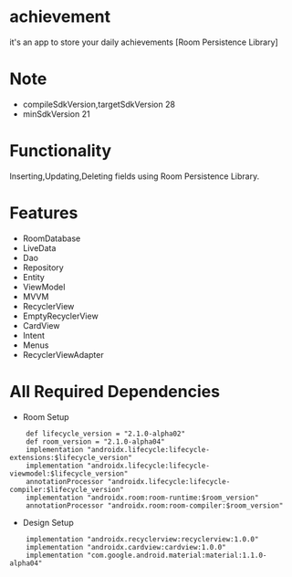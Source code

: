 # achievement
it's an app to store your daily achievements [Room Persistence Library]

# Note
* compileSdkVersion,targetSdkVersion 28
* minSdkVersion 21 

# Functionality 
Inserting,Updating,Deleting fields using Room Persistence Library.

# Features
* RoomDatabase
* LiveData
* Dao 
* Repository
* Entity
* ViewModel
* MVVM
* RecyclerView
* EmptyRecyclerView
* CardView
* Intent
* Menus
* RecyclerViewAdapter

# All Required Dependencies
* Room Setup
```
    def lifecycle_version = "2.1.0-alpha02"
    def room_version = "2.1.0-alpha04"
    implementation "androidx.lifecycle:lifecycle-extensions:$lifecycle_version"
    implementation "androidx.lifecycle:lifecycle-viewmodel:$lifecycle_version"
    annotationProcessor "androidx.lifecycle:lifecycle-compiler:$lifecycle_version"
    implementation "androidx.room:room-runtime:$room_version"
    annotationProcessor "androidx.room:room-compiler:$room_version"
```
* Design Setup 
```
    implementation "androidx.recyclerview:recyclerview:1.0.0"
    implementation "androidx.cardview:cardview:1.0.0"
    implementation "com.google.android.material:material:1.1.0-alpha04"
```



 
